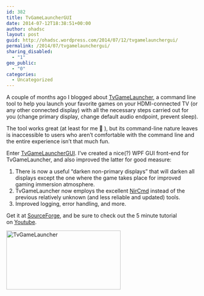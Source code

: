 ```yaml
---
id: 382
title: TvGameLauncherGUI
date: 2014-07-12T18:38:51+00:00
author: ohadsc
layout: post
guid: http://ohadsc.wordpress.com/2014/07/12/tvgamelaunchergui/
permalink: /2014/07/tvgamelaunchergui/
sharing_disabled:
  - "1"
geo_public:
  - "0"
categories:
  - Uncategorized
---
```

A couple of months ago I blogged about [TvGameLauncher](http://ohadsc.wordpress.com/2014/01/12/introducing-tvgamelauncher/), a command line tool to help you launch your favorite games on your HDMI-connected TV (or any other connected display) with all the necessary steps carried out for you (change primary display, change default audio endpoint, prevent sleep).

The tool works great (at least for me 🙂 ), but its command-line nature leaves is inaccessible to users who aren&#8217;t comfortable with the command line and the entire experience isn&#8217;t that much fun.

Enter [TvGameLauncherGUI](https://sourceforge.net/projects/tvgamelauncher/). I&#8217;ve created a nice(?) WPF GUI front-end for TvGameLauncher, and also improved the latter for good measure:

  1. There is now a useful &#8220;darken non-primary displays&#8221; that will darken all displays except the one where the game takes place for improved gaming immersion atmosphere.
  2. TvGameLauncher now employs the excellent [NirCmd](http://www.nirsoft.net/utils/nircmd.html) instead of the previous relatively unknown (and less reliable and updated) tools.
  3. Improved logging, error handling, and more.

Get it at [SourceForge](https://sourceforge.net/projects/tvgamelauncher/), and be sure to check out the 5 minute tutorial on [Youtube](https://www.youtube.com/watch?v=z8N5RPswlH0).

<a href="http://ohadsoft8.azurewebsites.net/wp-content/uploads/2014/07/tvgamelauncher.png" target="_blank" rel="lightbox[382]"><img class="alignnone wp-image-381 size-medium" src="http://ohadsoft8.azurewebsites.net/wp-content/uploads/2014/07/tvgamelauncher.png?w=300" alt="TvGameLauncher" width="300" height="155" srcset="https://www.ohadsoft.com/wp-content/uploads/2014/07/tvgamelauncher.png 773w, https://www.ohadsoft.com/wp-content/uploads/2014/07/tvgamelauncher-300x156.png 300w" sizes="(max-width: 300px) 85vw, 300px" /></a>

&nbsp;